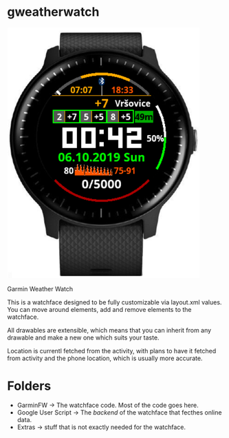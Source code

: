 # gweatherwatch

![Watchface image](https://raw.githubusercontent.com/ankineri/gweatherwatch/master/Extras/screen.png)


Garmin Weather Watch

This is a watchface designed to be fully customizable via layout.xml values. You can move around elements, add and remove elements to the watchface.

All drawables are extensible, which means that you can inherit from any drawable and make a new one which suits your taste.

Location is currentl fetched from the activity, with plans to have it fetched from activity and the phone location, which is usually more accurate.

# Folders
- GarminFW -> The watchface code. Most of the code goes here.
- Google User Script -> The _backend_ of the watchface that fecthes online data.
- Extras -> stuff that is not exactly needed for the watchface.
